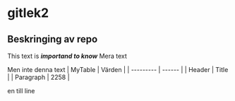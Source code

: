 # gitlek2
## Beskringing  av repo
This text is ***importand to know***
Mera text

Men inte denna text
| MyTable   | Värden |
| --------- | ------ |
| Header    | Title  |
| Paragraph | 2258   |

en till line
